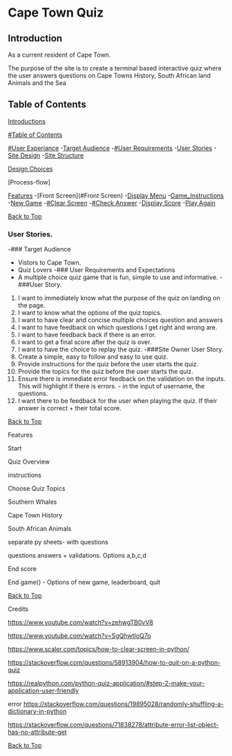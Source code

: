 # Cape Town Quiz

## Introduction

As a current resident of Cape Town.

The purpose of the site is to create a terminal based interactive quiz where the user answers questions on Cape Towns History, South African land Animals and the Sea

## Table of Contents

[Introductions](#introduction)

[#Table of Contents](#table-of-contents)

[#User Experiance](#user-experiance)
-[Target Audience](#target-audience)
-[#User Requirements](#user-requirements)
-[User Stories](#user-stories)
-[Site Design](#site-design)
-[Site Structure](#site-structure)

[Design Choices](#design-choices)

[Process-flow]

[Features](#features)
-[Front Screen](#Front Screen)
-[Display Menu](#display_menu)
-[Game_Instructions](#game_instructions)
-[New Game](#new_game)
-[#Clear Screen](#clear_screen)
-[#Check Answer](#check_answer)
-[Display Score](#display_score)
-[Play Again](#play-again)

[Back to Top](#table-of-contents)


### User Stories.
-### Target Audience
* Vistors to Cape Town.
* Quiz Lovers
-### User Requirements and Expectations
* A multiple choice quiz game that is fun, simple to use and informative.
-###User Story.
1. I want to immediately know what the purpose of the quiz on landing on the page.
2. I want to know what the options of the quiz topics.
3. I want to have clear and concise multiple choices question and answers
4. I want to have feedback on which questions I get right and wrong are.
5. I want to have feedback back if there is an error.
6. I want to get a final score after the quiz is over.
7. I want to have the choice to replay the quiz.
-###Site Owner User Story.
1. Create a simple, easy to follow and easy to use quiz.
2. Provide instructions for the quiz before the user starts the quiz.
3. Provide the topics for the quiz before the user starts the quiz.
4. Ensure there is immediate error feedback on the validation on the inputs.
This will highlight if there is errors. - in the input of username, the questions.
5. I want there to be feedback for the user when playing the quiz. If their answer is correct + their total score.

[Back to Top](#table-of-contents)

Features

Start

Quiz Overview

instructions

Choose Quiz Topics

Southern Whales

Cape Town History

South African Animals

separate py sheets- with questions

questions answers + validations. Options a,b,c,d

End score

End game() - Options of new game, leaderboard, quit

[Back to Top](#table-of-contents)

Credits

https://www.youtube.com/watch?v=zehwgTB0vV8

https://www.youtube.com/watch?v=SgQhwtIoQ7o

https://www.scaler.com/topics/how-to-clear-screen-in-python/

https://stackoverflow.com/questions/58913904/how-to-quit-on-a-python-quiz

https://realpython.com/python-quiz-application/#step-2-make-your-application-user-friendly

error
https://stackoverflow.com/questions/19895028/randomly-shuffling-a-dictionary-in-python

https://stackoverflow.com/questions/71838278/attribute-error-list-object-has-no-attribute-get

[Back to Top](#table-of-contents)
